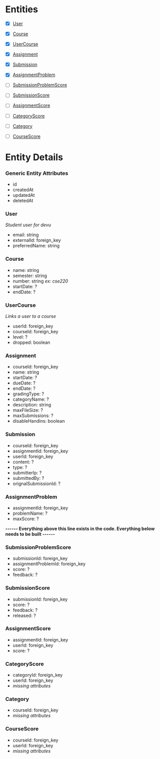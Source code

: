 # Entities

- [x] [User](#user)
- [x] [Course](#course)
- [x] [UserCourse](#usercourse)
- [x] [Assignment](#assignment)
- [x] [Submission](#submission)
- [x] [AssignmentProblem](#assignmentproblem)
- [ ] [SubmissionProblemScore](#submissionproblemscore)
- [ ] [SubmissionScore](#submissionscore)
- [ ] [AssignmentScore](#assignmentscore)
- [ ] [CategoryScore](#categoryscore)
- [ ] [Category](#category)
- [ ] [CourseScore](#coursescore)



# Entity Details

### Generic Entity Attributes
* id 
* createdAt
* updatedAt
* deletedAt 


### User
*Student user for devu*
* email: string
* externalId: foreign_key
* preferredName: string


### Course
* name: string
* semester: string
* number: string  *ex: cse220*
* startDate: ?
* endDate: ?


### UserCourse
*Links a user to a course*
* userId: foreign_key
* courseId: foreign_key
* level: ?
* dropped: boolean


### Assignment
* courseId: foreign_key
* name: string
* startDate: ?
* dueDate: ?
* endDate: ?
* gradingType: ?
* categoryName: ?
* description: string
* maxFileSize: ?
* maxSubmissions: ? 
* disableHandins: boolean


### Submission
* courseId: foreign_key
* assignmentId: foreign_key
* userId: foreign_key
* content: ?
* type: ?
* submitterIp: ?
* submittedBy: ?
* orignalSubmissionId: ?


### AssignmentProblem
* assignmentId: foreign_key
* problemName: ?
* maxScore: ?


**------ Everything above this line exists in the code. Everything below needs to be built ------**


### SubmissionProblemScore
* submissionId: foreign_key
* assignmentProblemId: foreign_key
* score: ?
* feedback: ?


### SubmissionScore
* submissionId: foreign_key
* score: ?
* feedback: ?
* released: ?


### AssignmentScore
* assignmentId: foreign_key
* userId: foreign_key
* score: ?


### CategoryScore
* categoryId: foreign_key
* userId: foreign_key
* *missing attributes*


### Category
* courseId: foreign_key
* *missing attributes*


### CourseScore
* courseId: foreign_key
* userId: foreign_key
* *missing attributes*


